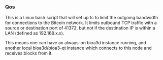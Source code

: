 ### Qos ###

This is a Linux bash script that will set up tc to limit the outgoing bandwidth for connections to the Bitcoin network. It limits outbound TCP traffic with a source or destination port of 41372, but not if the destination IP is within a LAN (defined as 192.168.x.x).

This means one can have an always-on bioa3d instance running, and another local bioa3d/bioa3-qt instance which connects to this node and receives blocks from it.
